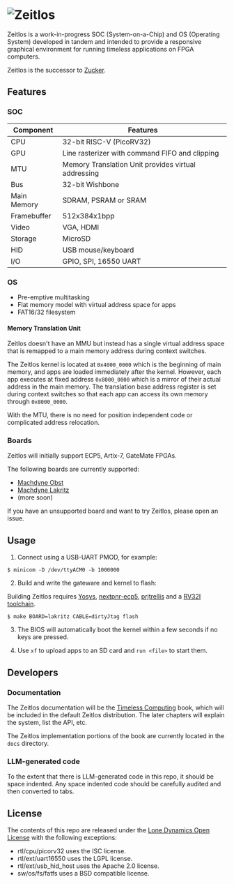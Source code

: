 # ![Zeitlos](https://github.com/machdyne/zeitlos/blob/bcca7d8a5dbba752f1f5e41afce82037e9b3b3ec/zeitlos.png)

Zeitlos is a work-in-progress SOC (System-on-a-Chip) and OS (Operating System) developed in tandem and intended to provide a responsive graphical environment for running timeless applications on FPGA computers.

Zeitlos is the successor to [Zucker](https://github.com/machdyne/zucker).

## Features

### SOC

| Component | Features |
|-----------|----------|
| CPU | 32-bit RISC-V (PicoRV32) |
| GPU | Line rasterizer with command FIFO and clipping |
| MTU | Memory Translation Unit provides virtual addressing |
| Bus | 32-bit Wishbone |
| Main Memory | SDRAM, PSRAM or SRAM |
| Framebuffer | 512x384x1bpp |
| Video | VGA, HDMI |
| Storage | MicroSD |
| HID | USB mouse/keyboard |
| I/O | GPIO, SPI, 16550 UART |

### OS

 - Pre-emptive multitasking
 - Flat memory model with virtual address space for apps
 - FAT16/32 filesystem

#### Memory Translation Unit

Zeitlos doesn't have an MMU but instead has a single virtual address space that is remapped to a main memory address during context switches.

The Zeitlos kernel is located at `0x4000_0000` which is the beginning of main memory, and apps are loaded immediately after the kernel. However, each app executes at fixed address `0x8000_0000` which is a mirror of their actual address in the main memory. The translation base address register is set during context switches so that each app can access its own memory through `0x8000_0000`.

With the MTU, there is no need for position independent code or complicated address relocation.

### Boards

Zeitlos will initially support ECP5, Artix-7, GateMate FPGAs.

The following boards are currently supported:

 - [Machdyne Obst](https://github.com/machdyne/obst)
 - [Machdyne Lakritz](https://github.com/machdyne/lakritz)
 - (more soon)

If you have an unsupported board and want to try Zeitlos, please open an issue.

## Usage

1. Connect using a USB-UART PMOD, for example:

```
$ minicom -D /dev/ttyACM0 -b 1000000
```

2. Build and write the gateware and kernel to flash:

Building Zeitlos requires [Yosys](https://github.com/YosysHQ/yosys), [nextpnr-ecp5](https://github.com/YosysHQ/nextpnr), [prjtrellis](https://github.com/YosysHQ/prjtrellis) and a [RV32I toolchain](https://github.com/YosysHQ/picorv32#building-a-pure-rv32i-toolchain).

```
$ make BOARD=lakritz CABLE=dirtyJtag flash
```

3. The BIOS will automatically boot the kernel within a few seconds if no keys are pressed.

4. Use `xf` to upload apps to an SD card and `run <file>` to start them.

## Developers

### Documentation

The Zeitlos documentation will be the [Timeless Computing](https://github.com/machdyne/tc) book, which will be included in the default Zeitlos distribution. The later chapters will explain the system, list the API, etc. 

The Zeitlos implementation portions of the book are currently located in the `docs` directory.

### LLM-generated code

To the extent that there is LLM-generated code in this repo, it should be space indented. Any space indented code should be carefully audited and then converted to tabs. 

## License

The contents of this repo are released under the [Lone Dynamics Open License](LICENSE.md) with the following exceptions:

- rtl/cpu/picorv32 uses the ISC license.
- rtl/ext/uart16550 uses the LGPL license.
- rtl/ext/usb\_hid\_host uses the Apache 2.0 license.
- sw/os/fs/fatfs uses a BSD compatible license.
